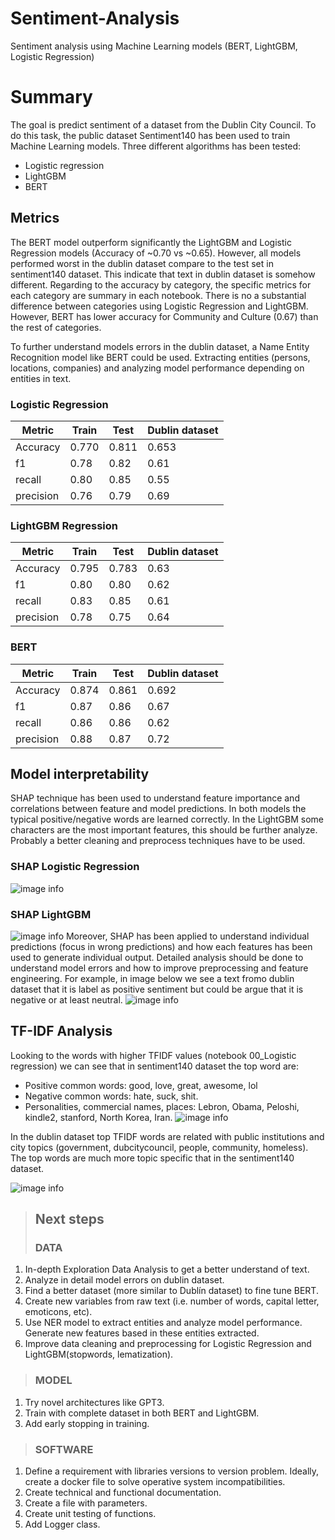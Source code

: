 # Sentiment-Analysis
Sentiment analysis using Machine Learning models (BERT, LightGBM, Logistic Regression) 

# Summary
The goal is predict sentiment of a dataset from the Dublin City Council. To do this task, the public dataset Sentiment140 has been used to train Machine Learning models. Three different algorithms has been tested:
* Logistic regression 
* LightGBM
* BERT

## Metrics
The BERT model outperform significantly the LightGBM and Logistic Regression models (Accuracy of ~0.70 vs ~0.65). 
However, all models performed worst  in the dublin dataset compare to the test set in sentiment140 dataset. This indicate that text in dublin dataset is somehow different. 
Regarding to the accuracy by category, the specific metrics for each category are summary in each notebook. There is no a substantial difference between categories using Logistic Regression and LightGBM. However, BERT has lower accuracy for Community and Culture (0.67) than the rest of categories.

To further understand models errors in the dublin dataset, a Name Entity Recognition model like BERT could be used. Extracting entities (persons, locations, companies) and analyzing model performance depending on entities in text.

### Logistic Regression
| Metric | Train | Test | Dublin dataset |
| ----- | --- | ----- |  ----- |
| Accuracy | 0.770 | 0.811 | 0.653 |
| f1 | 0.78 | 0.82 | 0.61 |
| recall | 0.80 | 0.85 | 0.55 |
| precision | 0.76 | 0.79 | 0.69 |

### LightGBM Regression
| Metric | Train | Test | Dublin dataset |
| ----- | --- | ----- |  ----- |
| Accuracy | 0.795 | 0.783 | 0.63 |
| f1 | 0.80 | 0.80 | 0.62 |
| recall | 0.83 | 0.85 | 0.61 |
| precision | 0.78 | 0.75 | 0.64 |

### BERT
| Metric | Train | Test | Dublin dataset |
| ----- | --- | ----- |  ----- |
| Accuracy | 0.874 | 0.861 | 0.692 |
| f1 | 0.87 | 0.86 | 0.67 |
| recall | 0.86 | 0.86 | 0.62 |
| precision | 0.88 | 0.87 | 0.72 |


## Model interpretability
SHAP technique has been used to understand feature importance and correlations between feature and model predictions. In both models the typical positive/negative words are learned correctly. In the LightGBM some characters are the most important features, this should be further analyze. Probably a better cleaning and preprocess techniques have to be used.
### SHAP Logistic Regression
![image info](./img/shap_lr.png)
### SHAP LightGBM
![image info](./img/shap_lightgbm.png)
Moreover, SHAP has been applied to understand individual predictions (focus in wrong predictions) and how each features has been used to generate individual output. Detailed analysis should be done to understand model errors and how to improve preprocessing and feature engineering. For example, in image below we see a text fromo dublin dataset that it is label as positive sentiment but could be argue that it is negative or at least neutral.
![image info](./img/individual_case.png)

## TF-IDF Analysis
Looking to the words with higher TFIDF values (notebook 00_Logistic regression) we can see that in sentiment140 dataset the top word are:
* Positive common words: good, love, great, awesome, lol
* Negative common words: hate, suck, shit.
* Personalities, commercial names, places: Lebron, Obama, Peloshi, kindle2, stanford, North Korea, Iran.
![image info](./img/wordcloud_sentiment.png)


In the dublin dataset top TFIDF words are related with public institutions and city topics (government, dubcitycouncil, people, community, homeless). The top words are much more topic specific that in the sentiment140 dataset.

![image info](./img/wordcloud_dublin.png)



> ## Next steps
> ### DATA
1.   In-depth Exploration Data Analysis to get a better understand of text.
2.   Analyze in detail model errors on dublin dataset.
3.   Find a better dataset (more similar to Dublín dataset) to fine tune BERT.
4.   Create new variables from raw text (i.e. number of words, capital letter, emoticons, etc).
5.   Use NER model to extract entities and analyze model performance. Generate new features based in these entities extracted.
6.   Improve data cleaning and preprocessing for Logistic Regression and LightGBM(stopwords, lematization).

> ### MODEL
1.   Try novel architectures like GPT3.
2.   Train with complete dataset in both BERT and LightGBM.
3.   Add early stopping in training.

> ### SOFTWARE
1.   Define a requirement with libraries versions to version problem. Ideally, create a docker file to solve operative system incompatibilities.
2.   Create technical and functional documentation.
3.   Create a file with parameters.
4.   Create unit testing of functions.
5.   Add Logger class.
